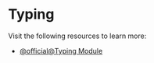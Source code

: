 # Typing

Visit the following resources to learn more:

- [@official@Typing Module](https://docs.python.org/3/library/typing.html)